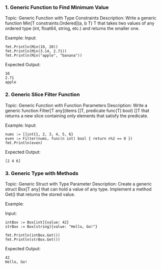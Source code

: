 ### 1. Generic Function to Find Minimum Value

Topic: Generic Function with Type Constraints
Description:
Write a generic function Min[T constraints.Ordered](a, b T) T that takes two values of any ordered type (int, float64, string, etc.) and returns the smaller one.

Example:
Input:

```
fmt.Println(Min(10, 20))
fmt.Println(Min(3.14, 2.71))
fmt.Println(Min("apple", "banana"))
```

Expected Output:

```
10
2.71
apple
```

### 2. Generic Slice Filter Function

Topic: Generic Function with Function Parameters
Description:
Write a generic function Filter[T any](items []T, predicate func(T) bool) []T that returns a new slice containing only elements that satisfy the predicate.

Example:
Input:

```
nums := []int{1, 2, 3, 4, 5, 6}
even := Filter(nums, func(n int) bool { return n%2 == 0 })
fmt.Println(even)
```

Expected Output:

```
[2 4 6]
```

### 3. Generic Type with Methods

Topic: Generic Struct with Type Parameter
Description:
Create a generic struct Box[T any] that can hold a value of any type. Implement a method Get() that returns the stored value.

Example:

Input:

```
intBox := Box[int]{value: 42}
strBox := Box[string]{value: "Hello, Go!"}

fmt.Println(intBox.Get())
fmt.Println(strBox.Get())
```

Expected Output:

```
42
Hello, Go!
```
